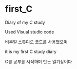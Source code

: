 # first_C
Diary of my C study

Used Visual studio code 


비주얼 스튜디오 코드를 사용했으며

it is my first C study diary

C를 공부를 시작하며 만든 일기장이다


